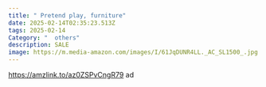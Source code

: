 ```yaml
---
title: " Pretend play, furniture"
date: 2025-02-14T02:35:23.513Z
tags: 2025-02-14
Category: "  others"
description: SALE
image: https://m.media-amazon.com/images/I/61JqDUNR4LL._AC_SL1500_.jpg
---
```

https://amzlink.to/az0ZSPvCngR79   ad